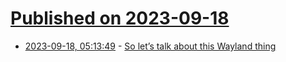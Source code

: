# [Published on 2023-09-18](index.md)

* [2023-09-18, 05:13:49](https://lobste.rs/s/sguibs/so_let_s_talk_about_this_wayland_thing) - [So let’s talk about this Wayland thing](https://pointieststick.com/2023/09/17/so-lets-talk-about-this-wayland-thing/)

